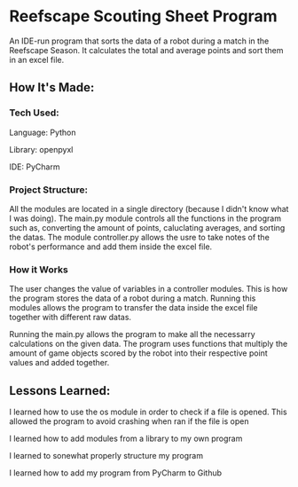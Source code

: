 # Reefscape Scouting Sheet Program
An IDE-run program that sorts the data of a robot during a match in the Reefscape Season. It calculates the total and average points and sort them in an excel file.

## How It's Made:

### Tech Used:

Language: Python

Library: openpyxl

IDE: PyCharm


### Project Structure:
All the modules are located in a single directory (because I didn't know what I was doing). The main.py module controls all the functions in the program such as, converting the amount of points, caluclating averages, and sorting the datas. The module controller.py allows the usre to take notes of the robot's performance and add them inside the excel file. 

### How it Works
The user changes the value of variables in a controller modules. This is how the program stores the data of a robot during a match. Running this modules allows the program to transfer the data inside the excel file together with different raw datas.

Running the main.py allows the program to make all the necessarry calculations on the given data. The program uses functions that multiply the amount of game objects scored by the robot into their respective point values and added together. 


## Lessons Learned:

I learned how to use the os module in order to check if a file is opened. This allowed the program to avoid crashing when ran if the file is open

I learned how to add modules from a library to my own program

I learned to sonewhat properly structure my program

I learned how to add my program from PyCharm to Github
